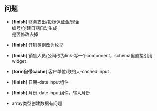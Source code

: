 ## 问题
* [**finish**] 财务支出/投标保证金/现金  
编号/创建日期自动生成  
是否修改去掉
* [**finish**] 开销类别改为枚举
* [**finish**] 销售人员/公司改为link-写一个component，schema里直接引用widget
* [**form自带cache**] 客户单位/联络人-cached input
* [**finish**] 日期-date input组件
* [**finish**] 月份-date input组件，输入月份


* array类型创建数据有问题